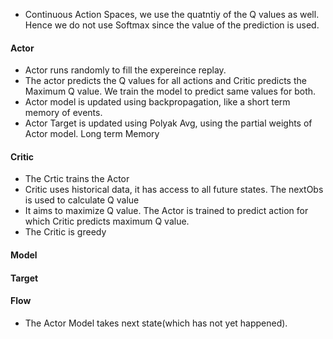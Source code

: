 - Continuous Action Spaces, we use the quatntiy of the Q values as well. Hence we do not use Softmax since the value of the prediction is used.
#### Actor
- Actor runs randomly to fill the expereince replay.
- The actor predicts the Q values for all actions and Critic predicts the Maximum Q value. We train the model to predict same values for both.
- Actor model is updated using backpropagation, like a short term memory of events.
- Actor Target is updated using Polyak Avg, using the partial weights of Actor model. Long term Memory 

#### Critic
- The Crtic trains the Actor
- Critic uses historical data, it has access to all future states. The nextObs is used to calculate Q value
- It aims to maximize Q value. The Actor is trained to predict action for which Critic predicts maximum Q value.
- The Critic is greedy

#### Model


#### Target


#### Flow
- The Actor Model takes next state(which has not yet happened).
